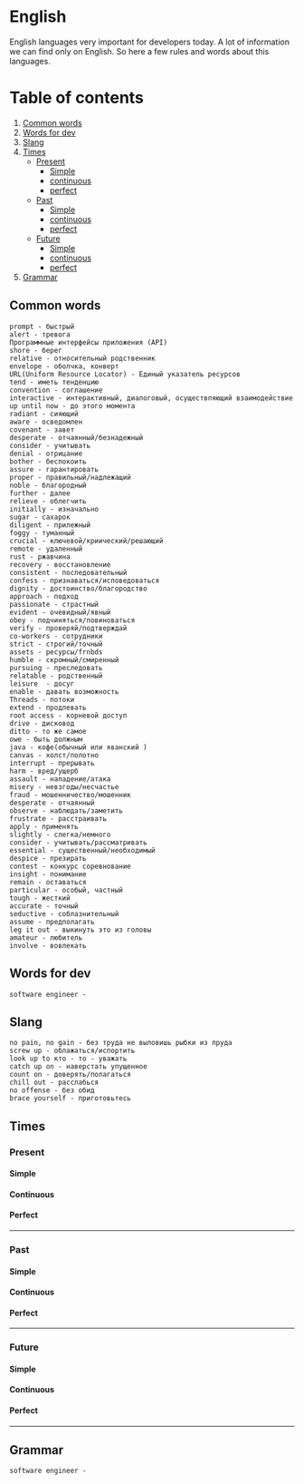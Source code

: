 # English
English languages very important for developers today. A lot of information we can find only on English. So here a few rules and words about this languages.
# Table of contents
1. [Common words](#words)
1. [Words for dev](#dev)
2. [Slang](#slang)
4. [Times](#times)
    - [Present](#present)
      - [Simple](#simple)
      - [continuous](#continuous)
      - [perfect](#perfect)
    - [Past](#past)
      - [Simple](#simple)
      - [continuous](#continuous)
      - [perfect](#perfect)
    - [Future](#future)
      - [Simple](#simple)
      - [continuous](#continuous)
      - [perfect](#perfect)
5. [Grammar](#grammar)

<div id='words'/>
    
## Common words
```
prompt - быстрый
alert - тревога
Программные интерфейсы приложения (API)
shore - берег
relative - относительный родственник
envelope - оболчка, конверт
URL(Uniform Resource Locator) - Единый указатель ресурсов
tend - иметь тенденцию
convention - соглашение
interactive - интерактивный, диалоговый, осуществляющий взаимодействие
up until now - до этого момента
radiant - сияющий
aware - осведомлен 
covenant - завет 
desperate - отчаянный/безнадежный
consider - учитывать 
denial - отрицание
bother - беспокоить
assure - гарантировать 
proper - правильный/надлежащий 
noble - благородный
further - далее 
relieve - облегчить 
initially - изначально 
sugar - сахарок 
diligent - прилежный 
foggy - туманный 
crucial - ключевой/криический/решающий
remote - удаленный 
rust - ржавчина
recovery - восстановление 
consistent - последовательный 
confess - признаваться/исповедоваться 
dignity - достоинство/благородство 
approach - подход
passionate - страстный 
evident - очевидный/явный 
obey - подчиняться/повиноваться 
verify - проверяй/подтверждай
co-workers - сотрудники 
strict - строгий/точный
assets - ресурсы/frnbds
humble - скромный/смиренный 
pursuing - преследовать
relatable - родственный 
leisure  - досуг
enable - давать возможность
Threads - потоки
extend - продлевать
root access - корневой доступ
drive - дисковод 
ditto - то же самое
owe - быть должным
java - кофе(обычный или яванский ) 
canvas - холст/полотно
interrupt - прерывать
harm - вред/ущерб
assault - нападение/атака
misery - невзгоды/несчастье
fraud - мошенничество/мошенник
desperate - отчаянный 
observe - наблюдать/заметить
frustrate - расстраивать
apply - применять
slightly - слегка/немного
consider - учитывать/рассматривать 
essential - существенный/необходимый
despice - презирать
contest - конкурс соревнование
insight - понимание
remain - оставаться
particular - особый, частный
tough - жесткий
accurate - точный 
seductive - соблазнительный
assume - предполагать 
leg it out - выкинуть это из головы
amateur - любитель
involve - вовлекать
```
<div id='dev'/>
    
## Words for dev

```
software engineer - 
```
<div id='slang'/>
    
## Slang

```
no pain, no gain - без труда не выловишь рыбки из пруда
screw up - облажаться/испортить  
look up to кто - то - уважать
catch up on - наверстать упущенное
count on - доверять/полагаться
chill out - расслабься
no offense - без обид
brace yourself - приготовьтесь 
```
<div id='times'/>
    
## Times
<div id='present'/>
    
### Present
<div id='simple'/>
    
#### Simple
<div id='continuous'/>
    
#### Continuous
<div id='perfect'/>
    
#### Perfect
<hr>
<div id='past'/>
    
### Past
<div id='simple'/>
    
#### Simple
<div id='continuous'/>
    
#### Continuous
<div id='perfect'/>
    
#### Perfect
<hr>
<div id='future'/>
    
### Future
<div id='simple'/>
    
#### Simple
<div id='continuous'/>
    
#### Continuous
<div id='perfect'/>
    
#### Perfect
<hr>
<div id='grammar'/>
    
## Grammar

```
software engineer - 
```
